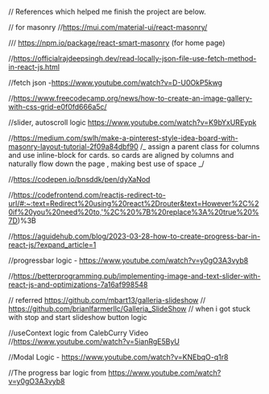 // References which helped me finish the project are below.

// for masonry
//https://mui.com/material-ui/react-masonry/

/// https://npm.io/package/react-smart-masonry (for home page)

//https://officialrajdeepsingh.dev/read-locally-json-file-use-fetch-method-in-react-js.html

//fetch json -https://www.youtube.com/watch?v=D-U0OkP5kwg

//https://www.freecodecamp.org/news/how-to-create-an-image-gallery-with-css-grid-e0f0fd666a5c/

//slider, autoscroll logic https://www.youtube.com/watch?v=K9bYxUREypk

//https://medium.com/swlh/make-a-pinterest-style-idea-board-with-masonry-layout-tutorial-2f09a84dbf90
/_ assign a parent class for columns and use inline-block for cards. so cards are aligned by columns and naturally flow down the page , making best use of space _/

//https://codepen.io/bnsddk/pen/dyXaNod

//https://codefrontend.com/reactjs-redirect-to-url/#:~:text=Redirect%20using%20react%2Drouter&text=However%2C%20if%20you%20need%20to,'%2C%20%7B%20replace%3A%20true%20%7D)%3B

//https://aguidehub.com/blog/2023-03-28-how-to-create-progress-bar-in-react-js/?expand_article=1

//progressbar logic - https://www.youtube.com/watch?v=y0gO3A3vyb8

//https://betterprogramming.pub/implementing-image-and-text-slider-with-react-js-and-optimizations-7a16af998548

// referred https://github.com/mbart13/galleria-slideshow
// https://github.com/brianlfarmerllc/Galleria_SlideShow
// when i got stuck with stop and start slideshow button logic

//useContext logic from CalebCurry Video
//https://www.youtube.com/watch?v=5ianRgE5ByU

//Modal Logic - https://www.youtube.com/watch?v=KNEbqO-q1r8

//The progress bar logic from https://www.youtube.com/watch?v=y0gO3A3vyb8
